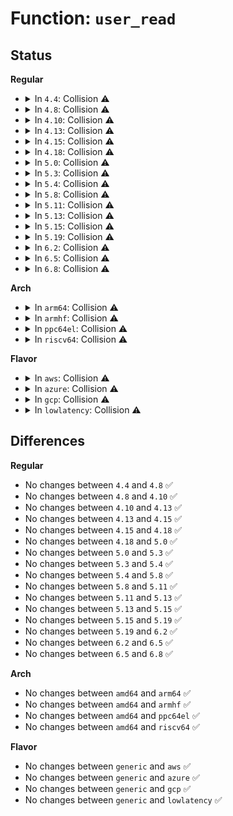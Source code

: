 # Function: <code>user_read</code>

## Status
<b>Regular</b>
<ul>
<li>
<details>
<summary>In <code>4.4</code>: Collision ⚠️</summary>

```c
long int user_read(const struct key *key, char *buffer, size_t buflen);
```

**Collision:** Static-Global Collision

**Inline:** No

**Transformation:** False

**Instances:**

```
In security/keys/user_defined.c (ffffffff81335820)
Location: security/keys/user_defined.c:187
Inline: False
Direct callers:
  - net/dns_resolver/dns_key.c:dns_resolver_read
```
```
In security/selinux/ss/policydb.c (ffffffff813525d0)
Location: security/selinux/ss/policydb.c:1538
Inline: False
```
**Symbols:**

```
ffffffff813525d0-ffffffff81352793: user_read (STB_LOCAL)
ffffffff81335820-ffffffff81335866: user_read (STB_GLOBAL)
```
</details>
</li>
<li>
<details>
<summary>In <code>4.8</code>: Collision ⚠️</summary>

```c
long int user_read(const struct key *key, char *buffer, size_t buflen);
```

**Collision:** Static-Global Collision

**Inline:** No

**Transformation:** False

**Instances:**

```
In security/keys/user_defined.c (ffffffff8136a750)
Location: security/keys/user_defined.c:167
Inline: False
Direct callers:
  - net/dns_resolver/dns_key.c:dns_resolver_read
```
```
In security/selinux/ss/policydb.c (ffffffff81388600)
Location: security/selinux/ss/policydb.c:1538
Inline: False
```
**Symbols:**

```
ffffffff81388600-ffffffff813887c0: user_read (STB_LOCAL)
ffffffff8136a750-ffffffff8136a7be: user_read (STB_GLOBAL)
```
</details>
</li>
<li>
<details>
<summary>In <code>4.10</code>: Collision ⚠️</summary>

```c
long int user_read(const struct key *key, char *buffer, size_t buflen);
```

**Collision:** Static-Global Collision

**Inline:** No

**Transformation:** False

**Instances:**

```
In security/keys/user_defined.c (ffffffff81380f60)
Location: security/keys/user_defined.c:167
Inline: False
Direct callers:
  - net/dns_resolver/dns_key.c:dns_resolver_read
```
```
In security/selinux/ss/policydb.c (ffffffff8139eeb0)
Location: security/selinux/ss/policydb.c:1541
Inline: False
```
**Symbols:**

```
ffffffff8139eeb0-ffffffff8139f070: user_read (STB_LOCAL)
ffffffff81380f60-ffffffff81380fce: user_read (STB_GLOBAL)
```
</details>
</li>
<li>
<details>
<summary>In <code>4.13</code>: Collision ⚠️</summary>

```c
long int user_read(const struct key *key, char *buffer, size_t buflen);
```

**Collision:** Static-Global Collision

**Inline:** No

**Transformation:** False

**Instances:**

```
In security/keys/user_defined.c (ffffffff81394d50)
Location: security/keys/user_defined.c:175
Inline: False
Direct callers:
  - net/dns_resolver/dns_key.c:dns_resolver_read
```
```
In security/selinux/ss/policydb.c (ffffffff813b5020)
Location: security/selinux/ss/policydb.c:1538
Inline: False
```
**Symbols:**

```
ffffffff813b5020-ffffffff813b51d4: user_read (STB_LOCAL)
ffffffff81394d50-ffffffff81394dbf: user_read (STB_GLOBAL)
```
</details>
</li>
<li>
<details>
<summary>In <code>4.15</code>: Collision ⚠️</summary>

```c
long int user_read(const struct key *key, char *buffer, size_t buflen);
```

**Collision:** Static-Global Collision

**Inline:** No

**Transformation:** False

**Instances:**

```
In security/keys/user_defined.c (ffffffff813ba490)
Location: security/keys/user_defined.c:175
Inline: False
Direct callers:
  - net/dns_resolver/dns_key.c:dns_resolver_read
```
```
In security/selinux/ss/policydb.c (ffffffff813db0a0)
Location: security/selinux/ss/policydb.c:1538
Inline: False
```
**Symbols:**

```
ffffffff813db0a0-ffffffff813db254: user_read (STB_LOCAL)
ffffffff813ba490-ffffffff813ba4ff: user_read (STB_GLOBAL)
```
</details>
</li>
<li>
<details>
<summary>In <code>4.18</code>: Collision ⚠️</summary>

```c
long int user_read(const struct key *key, char *buffer, size_t buflen);
```

**Collision:** Static-Global Collision

**Inline:** No

**Transformation:** False

**Instances:**

```
In security/keys/user_defined.c (ffffffff813eb230)
Location: security/keys/user_defined.c:175
Inline: False
Direct callers:
  - net/dns_resolver/dns_key.c:dns_resolver_read
```
```
In security/selinux/ss/policydb.c (ffffffff8140b930)
Location: security/selinux/ss/policydb.c:1538
Inline: False
```
**Symbols:**

```
ffffffff8140b930-ffffffff8140bade: user_read (STB_LOCAL)
ffffffff813eb230-ffffffff813eb29f: user_read (STB_GLOBAL)
```
</details>
</li>
<li>
<details>
<summary>In <code>5.0</code>: Collision ⚠️</summary>

```c
long int user_read(const struct key *key, char *buffer, size_t buflen);
```

**Collision:** Static-Global Collision

**Inline:** No

**Transformation:** False

**Instances:**

```
In security/keys/user_defined.c (ffffffff81405c70)
Location: security/keys/user_defined.c:175
Inline: False
Direct callers:
  - net/dns_resolver/dns_key.c:dns_resolver_read
```
```
In security/selinux/ss/policydb.c (ffffffff81428040)
Location: security/selinux/ss/policydb.c:1550
Inline: False
```
**Symbols:**

```
ffffffff81428040-ffffffff814281ee: user_read (STB_LOCAL)
ffffffff81405c70-ffffffff81405cdf: user_read (STB_GLOBAL)
```
</details>
</li>
<li>
<details>
<summary>In <code>5.3</code>: Collision ⚠️</summary>

```c
long int user_read(const struct key *key, char *buffer, size_t buflen);
```

**Collision:** Static-Global Collision

**Inline:** No

**Transformation:** False

**Instances:**

```
In security/keys/user_defined.c (ffffffff81432d90)
Location: security/keys/user_defined.c:171
Inline: False
Direct callers:
  - net/dns_resolver/dns_key.c:dns_resolver_read
```
```
In security/selinux/ss/policydb.c (ffffffff81455fb0)
Location: security/selinux/ss/policydb.c:1502
Inline: False
```
**Symbols:**

```
ffffffff81455fb0-ffffffff81456153: user_read (STB_LOCAL)
ffffffff81432d90-ffffffff81432e01: user_read (STB_GLOBAL)
```
</details>
</li>
<li>
<details>
<summary>In <code>5.4</code>: Collision ⚠️</summary>

```c
long int user_read(const struct key *key, char *buffer, size_t buflen);
```

**Collision:** Static-Global Collision

**Inline:** No

**Transformation:** False

**Instances:**

```
In security/keys/user_defined.c (ffffffff8144cb00)
Location: security/keys/user_defined.c:171
Inline: False
Direct callers:
  - net/dns_resolver/dns_key.c:dns_resolver_read
```
```
In security/selinux/ss/policydb.c (ffffffff8146fd50)
Location: security/selinux/ss/policydb.c:1504
Inline: False
```
**Symbols:**

```
ffffffff8146fd50-ffffffff8146fef3: user_read (STB_LOCAL)
ffffffff8144cb00-ffffffff8144cb71: user_read (STB_GLOBAL)
```
</details>
</li>
<li>
<details>
<summary>In <code>5.8</code>: Collision ⚠️</summary>

```c
long int user_read(const struct key *key, char *buffer, size_t buflen);
```

**Collision:** Static-Global Collision

**Inline:** No

**Transformation:** False

**Instances:**

```
In security/keys/user_defined.c (ffffffff8149eac0)
Location: security/keys/user_defined.c:171
Inline: False
Direct callers:
  - net/dns_resolver/dns_key.c:dns_resolver_read
```
```
In security/selinux/ss/policydb.c (ffffffff814c3ce0)
Location: security/selinux/ss/policydb.c:1490
Inline: False
```
**Symbols:**

```
ffffffff814c3ce0-ffffffff814c3eab: user_read (STB_LOCAL)
ffffffff8149eac0-ffffffff8149eb00: user_read (STB_GLOBAL)
```
</details>
</li>
<li>
<details>
<summary>In <code>5.11</code>: Collision ⚠️</summary>

```c
long int user_read(const struct key *key, char *buffer, size_t buflen);
```

**Collision:** Static-Global Collision

**Inline:** No

**Transformation:** False

**Instances:**

```
In security/keys/user_defined.c (ffffffff814bc5a0)
Location: security/keys/user_defined.c:171
Inline: False
Direct callers:
  - net/dns_resolver/dns_key.c:dns_resolver_read
```
```
In security/selinux/ss/policydb.c (ffffffff814e1630)
Location: security/selinux/ss/policydb.c:1522
Inline: False
```
**Symbols:**

```
ffffffff814e1630-ffffffff814e17fb: user_read (STB_LOCAL)
ffffffff814bc5a0-ffffffff814bc5e0: user_read (STB_GLOBAL)
```
</details>
</li>
<li>
<details>
<summary>In <code>5.13</code>: Collision ⚠️</summary>

```c
long int user_read(const struct key *key, char *buffer, size_t buflen);
```

**Collision:** Static-Global Collision

**Inline:** No

**Transformation:** False

**Instances:**

```
In security/keys/user_defined.c (ffffffff814c2460)
Location: security/keys/user_defined.c:171
Inline: False
Direct callers:
  - net/dns_resolver/dns_key.c:dns_resolver_read
```
```
In security/selinux/ss/policydb.c (ffffffff814e7990)
Location: security/selinux/ss/policydb.c:1520
Inline: False
```
**Symbols:**

```
ffffffff814e7990-ffffffff814e7b80: user_read (STB_LOCAL)
ffffffff814c2460-ffffffff814c24a0: user_read (STB_GLOBAL)
```
</details>
</li>
<li>
<details>
<summary>In <code>5.15</code>: Collision ⚠️</summary>

```c
long int user_read(const struct key *key, char *buffer, size_t buflen);
```

**Collision:** Static-Global Collision

**Inline:** No

**Transformation:** False

**Instances:**

```
In security/keys/user_defined.c (ffffffff8151ae50)
Location: security/keys/user_defined.c:171
Inline: False
Direct callers:
  - net/dns_resolver/dns_key.c:dns_resolver_read
```
```
In security/selinux/ss/policydb.c (ffffffff81541220)
Location: security/selinux/ss/policydb.c:1520
Inline: False
```
**Symbols:**

```
ffffffff81541220-ffffffff81541410: user_read (STB_LOCAL)
ffffffff8151ae50-ffffffff8151ae90: user_read (STB_GLOBAL)
```
</details>
</li>
<li>
<details>
<summary>In <code>5.19</code>: Collision ⚠️</summary>

```c
long int user_read(const struct key *key, char *buffer, size_t buflen);
```

**Collision:** Static-Global Collision

**Inline:** No

**Transformation:** False

**Instances:**

```
In security/keys/user_defined.c (ffffffff815adda0)
Location: security/keys/user_defined.c:171
Inline: False
Direct callers:
  - net/dns_resolver/dns_key.c:dns_resolver_read
```
```
In security/selinux/ss/policydb.c (ffffffff815d95c0)
Location: security/selinux/ss/policydb.c:1514
Inline: False
```
**Symbols:**

```
ffffffff815d95c0-ffffffff815d97d4: user_read (STB_LOCAL)
ffffffff815adda0-ffffffff815adde8: user_read (STB_GLOBAL)
```
</details>
</li>
<li>
<details>
<summary>In <code>6.2</code>: Collision ⚠️</summary>

```c
long int user_read(const struct key *key, char *buffer, size_t buflen);
```

**Collision:** Static-Global Collision

**Inline:** No

**Transformation:** False

**Instances:**

```
In security/keys/user_defined.c (ffffffff816585e0)
Location: security/keys/user_defined.c:171
Inline: False
Direct callers:
  - net/dns_resolver/dns_key.c:dns_resolver_read
```
```
In security/selinux/ss/policydb.c (ffffffff816883e0)
Location: security/selinux/ss/policydb.c:1514
Inline: False
```
**Symbols:**

```
ffffffff816883e0-ffffffff816885f4: user_read (STB_LOCAL)
ffffffff816585e0-ffffffff81658628: user_read (STB_GLOBAL)
```
</details>
</li>
<li>
<details>
<summary>In <code>6.5</code>: Collision ⚠️</summary>

```c
long int user_read(const struct key *key, char *buffer, size_t buflen);
```

**Collision:** Static-Global Collision

**Inline:** No

**Transformation:** False

**Instances:**

```
In security/keys/user_defined.c (ffffffff81690e60)
Location: security/keys/user_defined.c:171
Inline: False
Direct callers:
  - net/dns_resolver/dns_key.c:dns_resolver_read
```
```
In security/selinux/ss/policydb.c (ffffffff816c14b0)
Location: security/selinux/ss/policydb.c:1514
Inline: False
```
**Symbols:**

```
ffffffff816c14b0-ffffffff816c16cc: user_read (STB_LOCAL)
ffffffff81690e60-ffffffff81690ea8: user_read (STB_GLOBAL)
```
</details>
</li>
<li>
<details>
<summary>In <code>6.8</code>: Collision ⚠️</summary>

```c
long int user_read(const struct key *key, char *buffer, size_t buflen);
```

**Collision:** Static-Global Collision

**Inline:** No

**Transformation:** False

**Instances:**

```
In security/keys/user_defined.c (ffffffff816cd430)
Location: security/keys/user_defined.c:171
Inline: False
Direct callers:
  - net/dns_resolver/dns_key.c:dns_resolver_read
```
```
In security/selinux/ss/policydb.c (ffffffff816fdef0)
Location: security/selinux/ss/policydb.c:1537
Inline: False
```
**Symbols:**

```
ffffffff816fdef0-ffffffff816fe136: user_read (STB_LOCAL)
ffffffff816cd430-ffffffff816cd478: user_read (STB_GLOBAL)
```
</details>
</li>
</ul>
<b>Arch</b>
<ul>
<li>
<details>
<summary>In <code>arm64</code>: Collision ⚠️</summary>

```c
long int user_read(const struct key *key, char *buffer, size_t buflen);
```

**Collision:** Static-Global Collision

**Inline:** No

**Transformation:** False

**Instances:**

```
In security/keys/user_defined.c (ffff800010536c10)
Location: security/keys/user_defined.c:171
Inline: False
Direct callers:
  - net/dns_resolver/dns_key.c:dns_resolver_read
```
```
In security/selinux/ss/policydb.c (ffff80001055e7a8)
Location: security/selinux/ss/policydb.c:1504
Inline: False
```
**Symbols:**

```
ffff80001055e7a8-ffff80001055e938: user_read (STB_LOCAL)
ffff800010536c10-ffff800010536dcc: user_read (STB_GLOBAL)
```
</details>
</li>
<li>
<details>
<summary>In <code>armhf</code>: Collision ⚠️</summary>

```c
long int user_read(const struct key *key, char *buffer, size_t buflen);
```

**Collision:** Static-Global Collision

**Inline:** No

**Transformation:** False

**Instances:**

```
In security/keys/user_defined.c (c06edfa8)
Location: security/keys/user_defined.c:171
Inline: False
Direct callers:
  - net/dns_resolver/dns_key.c:dns_resolver_read
```
```
In security/selinux/ss/policydb.c (c07137c8)
Location: security/selinux/ss/policydb.c:1504
Inline: False
```
**Symbols:**

```
c07137c8-c0713948: user_read (STB_LOCAL)
c06edfa8-c06ee064: user_read (STB_GLOBAL)
```
</details>
</li>
<li>
<details>
<summary>In <code>ppc64el</code>: Collision ⚠️</summary>

```c
long int user_read(const struct key *key, char *buffer, size_t buflen);
```

**Collision:** Static-Global Collision

**Inline:** No

**Transformation:** False

**Instances:**

```
In security/keys/user_defined.c (c000000000685690)
Location: security/keys/user_defined.c:171
Inline: False
Direct callers:
  - net/dns_resolver/dns_key.c:dns_resolver_read
```
```
In security/selinux/ss/policydb.c (c0000000006bfc20)
Location: security/selinux/ss/policydb.c:1504
Inline: False
```
**Symbols:**

```
c0000000006bfc20-c0000000006bfe20: user_read (STB_LOCAL)
c000000000685690-c00000000068575c: user_read (STB_GLOBAL)
```
</details>
</li>
<li>
<details>
<summary>In <code>riscv64</code>: Collision ⚠️</summary>

```c
long int user_read(const struct key *key, char *buffer, size_t buflen);
```

**Collision:** Static-Global Collision

**Inline:** No

**Transformation:** False

**Instances:**

```
In security/keys/user_defined.c (ffffffe00039652e)
Location: security/keys/user_defined.c:171
Inline: False
Direct callers:
  - net/dns_resolver/dns_key.c:dns_resolver_read
```
```
In security/selinux/ss/policydb.c (ffffffe0003b4a36)
Location: security/selinux/ss/policydb.c:1504
Inline: False
```
**Symbols:**

```
ffffffe0003b4a36-ffffffe0003b4b8e: user_read (STB_LOCAL)
ffffffe00039652e-ffffffe00039659e: user_read (STB_GLOBAL)
```
</details>
</li>
</ul>
<b>Flavor</b>
<ul>
<li>
<details>
<summary>In <code>aws</code>: Collision ⚠️</summary>

```c
long int user_read(const struct key *key, char *buffer, size_t buflen);
```

**Collision:** Static-Global Collision

**Inline:** No

**Transformation:** False

**Instances:**

```
In security/keys/user_defined.c (ffffffff814450e0)
Location: security/keys/user_defined.c:171
Inline: False
Direct callers:
  - net/dns_resolver/dns_key.c:dns_resolver_read
```
```
In security/selinux/ss/policydb.c (ffffffff81468330)
Location: security/selinux/ss/policydb.c:1504
Inline: False
```
**Symbols:**

```
ffffffff81468330-ffffffff814684d3: user_read (STB_LOCAL)
ffffffff814450e0-ffffffff81445151: user_read (STB_GLOBAL)
```
</details>
</li>
<li>
<details>
<summary>In <code>azure</code>: Collision ⚠️</summary>

```c
long int user_read(const struct key *key, char *buffer, size_t buflen);
```

**Collision:** Static-Global Collision

**Inline:** No

**Transformation:** False

**Instances:**

```
In security/keys/user_defined.c (ffffffff81435b30)
Location: security/keys/user_defined.c:171
Inline: False
Direct callers:
  - net/dns_resolver/dns_key.c:dns_resolver_read
```
```
In security/selinux/ss/policydb.c (ffffffff81458d60)
Location: security/selinux/ss/policydb.c:1504
Inline: False
```
**Symbols:**

```
ffffffff81458d60-ffffffff81458f03: user_read (STB_LOCAL)
ffffffff81435b30-ffffffff81435ba1: user_read (STB_GLOBAL)
```
</details>
</li>
<li>
<details>
<summary>In <code>gcp</code>: Collision ⚠️</summary>

```c
long int user_read(const struct key *key, char *buffer, size_t buflen);
```

**Collision:** Static-Global Collision

**Inline:** No

**Transformation:** False

**Instances:**

```
In security/keys/user_defined.c (ffffffff81441180)
Location: security/keys/user_defined.c:171
Inline: False
Direct callers:
  - net/dns_resolver/dns_key.c:dns_resolver_read
```
```
In security/selinux/ss/policydb.c (ffffffff814643d0)
Location: security/selinux/ss/policydb.c:1504
Inline: False
```
**Symbols:**

```
ffffffff814643d0-ffffffff81464573: user_read (STB_LOCAL)
ffffffff81441180-ffffffff814411f1: user_read (STB_GLOBAL)
```
</details>
</li>
<li>
<details>
<summary>In <code>lowlatency</code>: Collision ⚠️</summary>

```c
long int user_read(const struct key *key, char *buffer, size_t buflen);
```

**Collision:** Static-Global Collision

**Inline:** No

**Transformation:** False

**Instances:**

```
In security/keys/user_defined.c (ffffffff81458490)
Location: security/keys/user_defined.c:171
Inline: False
Direct callers:
  - net/dns_resolver/dns_key.c:dns_resolver_read
```
```
In security/selinux/ss/policydb.c (ffffffff8147bbd0)
Location: security/selinux/ss/policydb.c:1504
Inline: False
```
**Symbols:**

```
ffffffff8147bbd0-ffffffff8147bd73: user_read (STB_LOCAL)
ffffffff81458490-ffffffff81458501: user_read (STB_GLOBAL)
```
</details>
</li>
</ul>

## Differences
<b>Regular</b>
<ul>
<li>
No changes between <code>4.4</code> and <code>4.8</code> ✅
</li>
<li>
No changes between <code>4.8</code> and <code>4.10</code> ✅
</li>
<li>
No changes between <code>4.10</code> and <code>4.13</code> ✅
</li>
<li>
No changes between <code>4.13</code> and <code>4.15</code> ✅
</li>
<li>
No changes between <code>4.15</code> and <code>4.18</code> ✅
</li>
<li>
No changes between <code>4.18</code> and <code>5.0</code> ✅
</li>
<li>
No changes between <code>5.0</code> and <code>5.3</code> ✅
</li>
<li>
No changes between <code>5.3</code> and <code>5.4</code> ✅
</li>
<li>
No changes between <code>5.4</code> and <code>5.8</code> ✅
</li>
<li>
No changes between <code>5.8</code> and <code>5.11</code> ✅
</li>
<li>
No changes between <code>5.11</code> and <code>5.13</code> ✅
</li>
<li>
No changes between <code>5.13</code> and <code>5.15</code> ✅
</li>
<li>
No changes between <code>5.15</code> and <code>5.19</code> ✅
</li>
<li>
No changes between <code>5.19</code> and <code>6.2</code> ✅
</li>
<li>
No changes between <code>6.2</code> and <code>6.5</code> ✅
</li>
<li>
No changes between <code>6.5</code> and <code>6.8</code> ✅
</li>
</ul>
<b>Arch</b>
<ul>
<li>
No changes between <code>amd64</code> and <code>arm64</code> ✅
</li>
<li>
No changes between <code>amd64</code> and <code>armhf</code> ✅
</li>
<li>
No changes between <code>amd64</code> and <code>ppc64el</code> ✅
</li>
<li>
No changes between <code>amd64</code> and <code>riscv64</code> ✅
</li>
</ul>
<b>Flavor</b>
<ul>
<li>
No changes between <code>generic</code> and <code>aws</code> ✅
</li>
<li>
No changes between <code>generic</code> and <code>azure</code> ✅
</li>
<li>
No changes between <code>generic</code> and <code>gcp</code> ✅
</li>
<li>
No changes between <code>generic</code> and <code>lowlatency</code> ✅
</li>
</ul>

